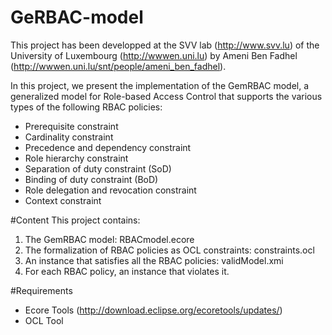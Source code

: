 GeRBAC-model
============
This project has been developped at the SVV lab (http://www.svv.lu) of the University of Luxembourg (http://wwwen.uni.lu) by Ameni Ben Fadhel (http://wwwen.uni.lu/snt/people/ameni_ben_fadhel).

In this project, we present the implementation of the GemRBAC model, a generalized model for Role-based Access Control that supports the various types of the following RBAC policies:
* Prerequisite constraint
* Cardinality constraint
* Precedence and dependency constraint
* Role hierarchy constraint
* Separation of duty constraint (SoD)
* Binding of duty constraint (BoD)
* Role delegation and revocation constraint
* Context constraint

#Content
This project contains:

1. The GemRBAC model: RBACmodel.ecore
2. The formalization of RBAC policies as OCL constraints: constraints.ocl
3. An instance that satisfies all the RBAC policies: validModel.xmi
4. For each RBAC policy, an instance that violates it.

#Requirements
* Ecore Tools (http://download.eclipse.org/ecoretools/updates/)
* OCL Tool
